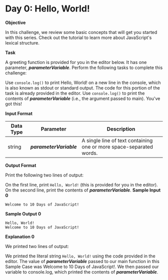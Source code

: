 # Day 0: Hello, World!

**Objective**

In this challenge, we review some basic concepts that will get you started with this series. Check out the tutorial to learn more about JavaScript's lexical structure.

**Task**

A greeting function is provided for you in the editor below. It has one parameter, **_parameterVariable_**. Perform the following tasks to complete this challenge:

Use `console.log()` to print Hello, World! on a new line in the console, which is also known as stdout or standard output. The code for this portion of the task is already provided in the editor.
Use `console.log()` to print the contents of **_parameterVariable_** (i.e., the argument passed to main).
You've got this!

**Input Format**

Data Type | Parameter | Description
--------- | --------- | -----------
string | **_parameterVariable_** | A single line of text containing one or more space-separated words.

**Output Format**

Print the following two lines of output:

On the first line, print `Hello, World!` (this is provided for you in the editor).
On the second line, print the contents of **_parameterVariable_**.
**Sample Input 0**

```
Welcome to 10 Days of JavaScript!
```
**Sample Output 0**

```
Hello, World!
Welcome to 10 Days of JavaScript!
```
**Explanation 0**

We printed two lines of output:

We printed the literal string `Hello, World!` using the code provided in the editor.
The value of **_parameterVariable_** passed to our main function in this Sample Case was Welcome to 10 Days of JavaScript!. We then passed our variable to console.log, which printed the contents of **_parameterVariable_**.